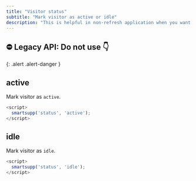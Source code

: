```yaml
---
title: "Visitor status"
subtitle: "Mark visitor as active or idle"
description: "This is helpful in non-refresh application when you want setup activity manually."
---
```


## ⛔ Legacy API: Do not use 👇
{: .alert .alert-danger }

## active

Mark visitor as `active`.

```js
<script>
  smartsupp('status', 'active');
</script>
```

## idle

Mark visitor as `idle`.

```js
<script>
  smartsupp('status', 'idle');
</script>
```